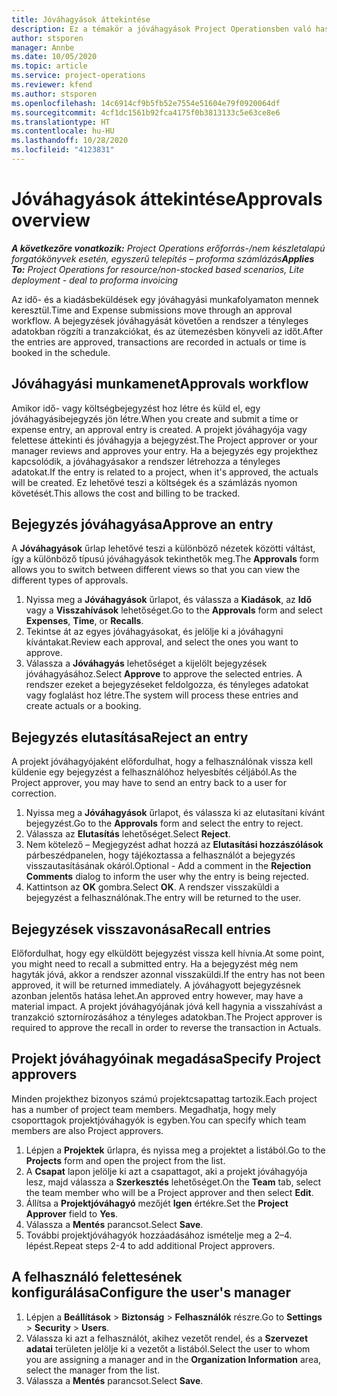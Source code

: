 ```yaml
---
title: Jóváhagyások áttekintése
description: Ez a témakör a jóváhagyások Project Operationsben való használatáról nyújt tájékoztatást.
author: stsporen
manager: Annbe
ms.date: 10/05/2020
ms.topic: article
ms.service: project-operations
ms.reviewer: kfend
ms.author: stsporen
ms.openlocfilehash: 14c6914cf9b5fb52e7554e51604e79f0920064df
ms.sourcegitcommit: 4cf1dc1561b92fca4175f0b3813133c5e63ce8e6
ms.translationtype: HT
ms.contentlocale: hu-HU
ms.lasthandoff: 10/28/2020
ms.locfileid: "4123831"
---
```

# <a name="approvals-overview"></a><span data-ttu-id="67f12-103">Jóváhagyások áttekintése</span><span class="sxs-lookup"><span data-stu-id="67f12-103">Approvals overview</span></span>

<span data-ttu-id="67f12-104">_**A következőre vonatkozik:** Project Operations erőforrás-/nem készletalapú forgatókönyvek esetén, egyszerű telepítés – proforma számlázás_</span><span class="sxs-lookup"><span data-stu-id="67f12-104">_**Applies To:** Project Operations for resource/non-stocked based scenarios, Lite deployment - deal to proforma invoicing_</span></span>

<span data-ttu-id="67f12-105">Az idő- és a kiadásbeküldések egy jóváhagyási munkafolyamaton mennek keresztül.</span><span class="sxs-lookup"><span data-stu-id="67f12-105">Time and Expense submissions move through an approval workflow.</span></span> <span data-ttu-id="67f12-106">A bejegyzések jóváhagyását követően a rendszer a tényleges adatokban rögzíti a tranzakciókat, és az ütemezésben könyveli az időt.</span><span class="sxs-lookup"><span data-stu-id="67f12-106">After the entries are approved, transactions are recorded in actuals or time is booked in the schedule.</span></span>

## <a name="approvals-workflow"></a><span data-ttu-id="67f12-107">Jóváhagyási munkamenet</span><span class="sxs-lookup"><span data-stu-id="67f12-107">Approvals workflow</span></span>
<span data-ttu-id="67f12-108">Amikor idő- vagy költségbejegyzést hoz létre és küld el, egy jóváhagyásibejegyzés jön létre.</span><span class="sxs-lookup"><span data-stu-id="67f12-108">When you create and submit a time or expense entry, an approval entry is created.</span></span> <span data-ttu-id="67f12-109">A projekt jóváhagyója vagy felettese áttekinti és jóváhagyja a bejegyzést.</span><span class="sxs-lookup"><span data-stu-id="67f12-109">The Project approver or your manager reviews and approves your entry.</span></span> <span data-ttu-id="67f12-110">Ha a bejegyzés egy projekthez kapcsolódik, a jóváhagyásakor a rendszer létrehozza a tényleges adatokat.</span><span class="sxs-lookup"><span data-stu-id="67f12-110">If the entry is related to a project, when it's approved, the actuals will be created.</span></span> <span data-ttu-id="67f12-111">Ez lehetővé teszi a költségek és a számlázás nyomon követését.</span><span class="sxs-lookup"><span data-stu-id="67f12-111">This allows the cost and billing to be tracked.</span></span> 

## <a name="approve-an-entry"></a><span data-ttu-id="67f12-112">Bejegyzés jóváhagyása</span><span class="sxs-lookup"><span data-stu-id="67f12-112">Approve an entry</span></span>
<span data-ttu-id="67f12-113">A **Jóváhagyások** űrlap lehetővé teszi a különböző nézetek közötti váltást, így a különböző típusú jóváhagyások tekinthetők meg.</span><span class="sxs-lookup"><span data-stu-id="67f12-113">The **Approvals** form allows you to switch between different views so that you can view the different types of approvals.</span></span>
  
1. <span data-ttu-id="67f12-114">Nyissa meg a **Jóváhagyások** űrlapot, és válassza a **Kiadások**, az **Idő** vagy a **Visszahívások** lehetőséget.</span><span class="sxs-lookup"><span data-stu-id="67f12-114">Go to the **Approvals** form and select **Expenses**, **Time**, or **Recalls**.</span></span>
2. <span data-ttu-id="67f12-115">Tekintse át az egyes jóváhagyásokat, és jelölje ki a jóváhagyni kívántakat.</span><span class="sxs-lookup"><span data-stu-id="67f12-115">Review each approval, and select the ones you want to approve.</span></span>
3. <span data-ttu-id="67f12-116">Válassza a **Jóváhagyás** lehetőséget a kijelölt bejegyzések jóváhagyásához.</span><span class="sxs-lookup"><span data-stu-id="67f12-116">Select **Approve** to approve the selected entries.</span></span>
<span data-ttu-id="67f12-117">A rendszer ezeket a bejegyzéseket feldolgozza, és tényleges adatokat vagy foglalást hoz létre.</span><span class="sxs-lookup"><span data-stu-id="67f12-117">The system will process these entries and create actuals or a booking.</span></span>

## <a name="reject-an-entry"></a><span data-ttu-id="67f12-118">Bejegyzés elutasítása</span><span class="sxs-lookup"><span data-stu-id="67f12-118">Reject an entry</span></span>
<span data-ttu-id="67f12-119">A projekt jóváhagyójaként előfordulhat, hogy a felhasználónak vissza kell küldenie egy bejegyzést a felhasználóhoz helyesbítés céljából.</span><span class="sxs-lookup"><span data-stu-id="67f12-119">As the Project approver, you may have to send an entry back to a user for correction.</span></span>
  
1. <span data-ttu-id="67f12-120">Nyissa meg a **Jóváhagyások** űrlapot, és válassza ki az elutasítani kívánt bejegyzést.</span><span class="sxs-lookup"><span data-stu-id="67f12-120">Go to the **Approvals** form and select the entry to reject.</span></span> 
2. <span data-ttu-id="67f12-121">Válassza az **Elutasítás** lehetőséget.</span><span class="sxs-lookup"><span data-stu-id="67f12-121">Select **Reject**.</span></span>
3. <span data-ttu-id="67f12-122">Nem kötelező – Megjegyzést adhat hozzá az **Elutasítási hozzászólások** párbeszédpanelen, hogy tájékoztassa a felhasználót a bejegyzés visszautasításának okáról.</span><span class="sxs-lookup"><span data-stu-id="67f12-122">Optional - Add a comment in the **Rejection Comments** dialog to inform the user why the entry is being rejected.</span></span>
4. <span data-ttu-id="67f12-123">Kattintson az **OK** gombra.</span><span class="sxs-lookup"><span data-stu-id="67f12-123">Select **OK**.</span></span> <span data-ttu-id="67f12-124">A rendszer visszaküldi a bejegyzést a felhasználónak.</span><span class="sxs-lookup"><span data-stu-id="67f12-124">The entry will be returned to the user.</span></span>
  
## <a name="recall-entries"></a><span data-ttu-id="67f12-125">Bejegyzések visszavonása</span><span class="sxs-lookup"><span data-stu-id="67f12-125">Recall entries</span></span>
<span data-ttu-id="67f12-126">Előfordulhat, hogy egy elküldött bejegyzést vissza kell hívnia.</span><span class="sxs-lookup"><span data-stu-id="67f12-126">At some point, you might need to recall a submitted entry.</span></span> <span data-ttu-id="67f12-127">Ha a bejegyzést még nem hagyták jóvá, akkor a rendszer azonnal visszaküldi.</span><span class="sxs-lookup"><span data-stu-id="67f12-127">If the entry has not been approved, it will be returned immediately.</span></span> <span data-ttu-id="67f12-128">A jóváhagyott bejegyzésnek azonban jelentős hatása lehet.</span><span class="sxs-lookup"><span data-stu-id="67f12-128">An approved entry however, may have a material impact.</span></span> <span data-ttu-id="67f12-129">A projekt jóváhagyójának jóvá kell hagynia a visszahívást a tranzakció sztornírozásához a tényleges adatokban.</span><span class="sxs-lookup"><span data-stu-id="67f12-129">The Project approver is required to approve the recall in order to reverse the transaction in Actuals.</span></span>

## <a name="specify-project-approvers"></a><span data-ttu-id="67f12-130">Projekt jóváhagyóinak megadása</span><span class="sxs-lookup"><span data-stu-id="67f12-130">Specify Project approvers</span></span>
<span data-ttu-id="67f12-131">Minden projekthez bizonyos számú projektcsapattag tartozik.</span><span class="sxs-lookup"><span data-stu-id="67f12-131">Each project has a number of project team members.</span></span> <span data-ttu-id="67f12-132">Megadhatja, hogy mely csoporttagok projektjóváhagyók is egyben.</span><span class="sxs-lookup"><span data-stu-id="67f12-132">You can specify which team members are also Project approvers.</span></span>

1. <span data-ttu-id="67f12-133">Lépjen a **Projektek** űrlapra, és nyissa meg a projektet a listából.</span><span class="sxs-lookup"><span data-stu-id="67f12-133">Go to the **Projects** form and open the project from the list.</span></span>
2. <span data-ttu-id="67f12-134">A **Csapat** lapon jelölje ki azt a csapattagot, aki a projekt jóváhagyója lesz, majd válassza a **Szerkesztés** lehetőséget.</span><span class="sxs-lookup"><span data-stu-id="67f12-134">On the **Team** tab, select the team member who will be a Project approver and then select **Edit**.</span></span>
3. <span data-ttu-id="67f12-135">Állítsa a **Projektjóváhagyó** mezőjét **Igen** értékre.</span><span class="sxs-lookup"><span data-stu-id="67f12-135">Set the **Project Approver** field to **Yes**.</span></span>
4. <span data-ttu-id="67f12-136">Válassza a **Mentés** parancsot.</span><span class="sxs-lookup"><span data-stu-id="67f12-136">Select **Save**.</span></span>
5. <span data-ttu-id="67f12-137">További projektjóváhagyók hozzáadásához ismételje meg a 2–4. lépést.</span><span class="sxs-lookup"><span data-stu-id="67f12-137">Repeat steps 2-4 to add additional Project approvers.</span></span>

## <a name="configure-the-users-manager"></a><span data-ttu-id="67f12-138">A felhasználó felettesének konfigurálása</span><span class="sxs-lookup"><span data-stu-id="67f12-138">Configure the user's manager</span></span>

1. <span data-ttu-id="67f12-139">Lépjen a **Beállítások** > **Biztonság** > **Felhasználók** részre.</span><span class="sxs-lookup"><span data-stu-id="67f12-139">Go to **Settings** > **Security** > **Users**.</span></span>
2. <span data-ttu-id="67f12-140">Válassza ki azt a felhasználót, akihez vezetőt rendel, és a **Szervezet adatai** területen jelölje ki a vezetőt a listából.</span><span class="sxs-lookup"><span data-stu-id="67f12-140">Select the user to whom you are assigning a manager and in the **Organization Information** area, select the manager from the list.</span></span> 
3. <span data-ttu-id="67f12-141">Válassza a **Mentés** parancsot.</span><span class="sxs-lookup"><span data-stu-id="67f12-141">Select **Save**.</span></span>


